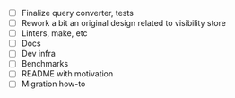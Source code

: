 - [ ] Finalize query converter, tests
- [ ] Rework a bit an original design related to visibility store
- [ ] Linters, make, etc
- [ ] Docs
- [ ] Dev infra
- [ ] Benchmarks
- [ ] README with motivation
- [ ] Migration how-to